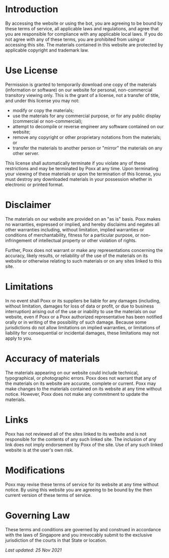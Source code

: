 # Introduction

By accessing the website or using the bot, you are agreeing to be bound by these terms of service,
all applicable laws and regulations, and agree that you are responsible for compliance with any
applicable local laws. If you do not agree with any of these terms, you are prohibited from using or
accessing this site. The materials contained in this website are protected by applicable copyright
and trademark law.

# Use License

Permission is granted to temporarily download one copy of the materials (information or software) on
our website for personal, non-commercial transitory viewing only. This is the grant of a license,
not a transfer of title, and under this license you may not:

- modify or copy the materials;
- use the materials for any commercial purpose, or for any public display (commercial or
  non-commercial);
- attempt to decompile or reverse engineer any software contained on our website;</li>
- remove any copyright or other proprietary notations from the materials; or</li>
- transfer the materials to another person or "mirror" the materials on any other server.

This license shall automatically terminate if you violate any of these restrictions and may be
terminated by Poxx at any time. Upon terminating your viewing of these materials or upon the
termination of this license, you must destroy any downloaded materials in your possession whether in
electronic or printed format.

# Disclaimer

The materials on our website are provided on an "as is" basis. Poxx makes no warranties,
expressed or implied, and hereby disclaims and negates all other warranties including, without
limitation, implied warranties or conditions of merchantability, fitness for a particular purpose,
or non-infringement of intellectual property or other violation of rights.

Further, Poxx does not warrant or make any representations concerning the accuracy, likely
results, or reliability of the use of the materials on its website or otherwise relating to such
materials or on any sites linked to this site.

# Limitations

In no event shall Poxx or its suppliers be liable for any damages (including, without limitation,
damages for loss of data or profit, or due to business interruption) arising out of the use or
inability to use the materials on our website, even if Poxx or a Poxx authorized
representative has been notified orally or in writing of the possibility of such damage. Because
some jurisdictions do not allow limitations on implied warranties, or limitations of liability for
consequential or incidental damages, these limitations may not apply to you.

# Accuracy of materials

The materials appearing on our website could include technical, typographical, or photographic
errors. Poxx does not warrant that any of the materials on its website are accurate, complete or
current. Poxx may make changes to the materials contained on its website at any time without
notice. However, Poxx does not make any commitment to update the materials.

# Links

Poxx has not reviewed all of the sites linked to its website and is not responsible for the
contents of any such linked site. The inclusion of any link does not imply endorsement by Poxx of
the site. Use of any such linked website is at the user's own risk.

# Modifications

Poxx may revise these terms of service for its website at any time without notice. By using this
website you are agreeing to be bound by the then current version of these terms of service.

# Governing Law

These terms and conditions are governed by and construed in accordance with the laws of Singapore
and you irrevocably submit to the exclusive jurisdiction of the courts in that State or location.

_Last updated: 25 Nov 2021_
